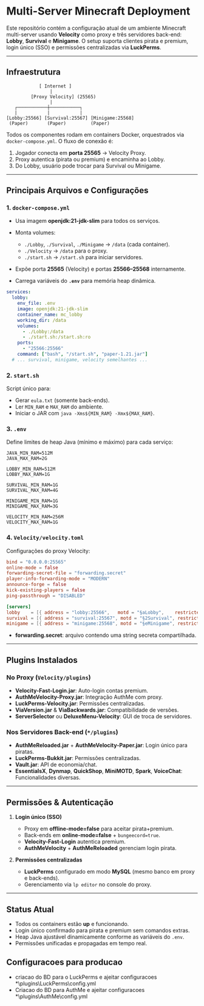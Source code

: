 # Multi-Server Minecraft Deployment

Este repositório contém a configuração atual de um ambiente Minecraft multi-server usando **Velocity** como proxy e três servidores back-end: **Lobby**, **Survival** e **Minigame**. O setup suporta clientes pirata e premium, login único (SSO) e permissões centralizadas via **LuckPerms**.

---

## Infraestrutura

```text
            [ Internet ]
                |
         [Proxy Velocity] (25565)
                |
   ┌───────────┼───────────┐
   |           |           |
[Lobby:25566] [Survival:25567] [Minigame:25568]
 (Paper)       (Paper)         (Paper)
```

Todos os componentes rodam em containers Docker, orquestrados via `docker-compose.yml`. O fluxo de conexão é:

1. Jogador conecta em **porta 25565** → Velocity Proxy.
2. Proxy autentica (pirata ou premium) e encaminha ao Lobby.
3. Do Lobby, usuário pode trocar para Survival ou Minigame.

---

## Principais Arquivos e Configurações

### 1. `docker-compose.yml`

* Usa imagem **openjdk:21-jdk-slim** para todos os serviços.
* Monta volumes:

  * `./Lobby`, `./Survival`, `./Minigame` → `/data` (cada container).
  * `./Velocity` → `/data` para o proxy.
  * `./start.sh` → `/start.sh` para iniciar servidores.
* Expõe porta **25565** (Velocity) e portas **25566–25568** internamente.
* Carrega variáveis do **`.env`** para memória heap dinâmica.

```yaml
services:
  lobby:
    env_file: .env
    image: openjdk:21-jdk-slim
    container_name: mc_lobby
    working_dir: /data
    volumes:
      - ./Lobby:/data
      - ./start.sh:/start.sh:ro
    ports:
      - "25566:25566"
    command: ["bash", "/start.sh", "paper-1.21.jar"]
  # ... survival, minigame, velocity semelhantes ...
```

### 2. `start.sh`

Script único para:

* Gerar `eula.txt` (somente back-ends).
* Ler `MIN_RAM` e `MAX_RAM` do ambiente.
* Iniciar o JAR com `java -Xms${MIN_RAM} -Xmx${MAX_RAM}`.

### 3. `.env`

Define limites de heap Java (mínimo e máximo) para cada serviço:

```dotenv
JAVA_MIN_RAM=512M
JAVA_MAX_RAM=2G

LOBBY_MIN_RAM=512M
LOBBY_MAX_RAM=1G

SURVIVAL_MIN_RAM=1G
SURVIVAL_MAX_RAM=4G

MINIGAME_MIN_RAM=1G
MINIGAME_MAX_RAM=3G

VELOCITY_MIN_RAM=256M
VELOCITY_MAX_RAM=1G
```

### 4. `Velocity/velocity.toml`

Configurações do proxy Velocity:

```toml
bind = "0.0.0.0:25565"
online-mode = false
forwarding-secret-file = "forwarding.secret"
player-info-forwarding-mode = "MODERN"
announce-forge = false
kick-existing-players = false
ping-passthrough = "DISABLED"

[servers]
lobby    = [{ address = "lobby:25566",   motd = "§aLobby",    restricted = false }]
survival = [{ address = "survival:25567", motd = "§2Survival", restricted = false }]
minigame = [{ address = "minigame:25568", motd = "§eMinigame", restricted = false }]
```

* **forwarding.secret**: arquivo contendo uma string secreta compartilhada.

---

## Plugins Instalados

### No Proxy (`Velocity/plugins`)

* **Velocity-Fast-Login.jar**: Auto-login contas premium.
* **AuthMeVelocity-Proxy.jar**: Integração AuthMe com proxy.
* **LuckPerms-Velocity.jar**: Permissões centralizadas.
* **ViaVersion.jar** & **ViaBackwards.jar**: Compatibilidade de versões.
* **ServerSelector** ou **DeluxeMenu-Velocity**: GUI de troca de servidores.

### Nos Servidores Back-end (`*/plugins`)

* **AuthMeReloaded.jar** + **AuthMeVelocity-Paper.jar**: Login único para piratas.
* **LuckPerms-Bukkit.jar**: Permissões centralizadas.
* **Vault.jar**: API de economia/chat.
* **EssentialsX**, **Dynmap**, **QuickShop**, **MiniMOTD**, **Spark**, **VoiceChat**: Funcionalidades diversas.

---

## Permissões & Autenticação

1. **Login único (SSO)**

   * Proxy em **offline-mode=false** para aceitar pirata+premium.
   * Back-ends em **online-mode=false** + `bungeecord=true`.
   * **Velocity-Fast-Login** autentica premium.
   * **AuthMeVelocity** + **AuthMeReloaded** gerenciam login pirata.

2. **Permissões centralizadas**

   * **LuckPerms** configurado em modo **MySQL** (mesmo banco em proxy e back-ends).
   * Gerenciamento via `lp editor` no console do proxy.

---

## Status Atual

* Todos os containers estão **up** e funcionando.
* Login único confirmado para pirata e premium sem comandos extras.
* Heap Java ajustável dinamicamente conforme as variáveis do `.env`.
* Permissões unificadas e propagadas em tempo real.

## Configuracoes para producao
 * criacao do BD para o LuckPerms e ajeitar configuracoes *\plugins\LuckPerms\config.yml
 * Criacao do BD para AuthMe e ajeitar configuracoes *\plugins\AuthMe\config.yml